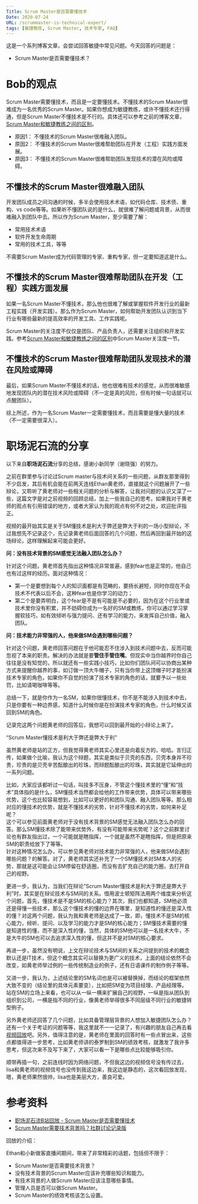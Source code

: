 ```yaml
---
Title: Scrum Master是否需要懂技术
Date: 2020-07-24
URL: /scrummaster-is-technical-expert/
tags: [敏捷教练, Scrum Master, 技术专家, FAQ]
---
```


这是一个系列博客文章，会尝试回答敏捷中常见问题。今天回答的问题是：

- Scrum Master是否需要懂技术？

# Bob的观点

Scrum Master需要懂技术，而且是一定要懂技术。不懂技术的Scrum Master很难成为一名优秀的Scrum Master。如果你想成为敏捷教练，或许不懂技术还行得通，但是Scrum Master不懂技术是不行的。具体还可以参考之前的博客文章，[Scrum Master和敏捷教练之间的区别](/agile-coach-scrum-master/)。

- 原因1： 不懂技术的Scrum Master很难融入团队。
- 原因2： 不懂技术的Scrum Master很难帮助团队在开发（工程）实践方面发展。
- 原因3： 不懂技术的Scrum Master很难帮助团队发现技术的潜在风险或障碍。

## 不懂技术的Scrum Master很难融入团队

开发团队成员之间沟通的时候，多半会使用技术术语，如代码仓库、技术债、重构、vs code等等。如果听不懂团队说的是什么，就很难了解问题或背景，从而很难融入到团队中去。所以作为Scrum Master，至少需要了解：

- 常用技术术语
- 软件开发生命周期
- 常用的技术工具，等等

不需要Scrum Master成为代码管理的专家、重构专家，但一定要知道这是什么。

## 不懂技术的Scrum Master很难帮助团队在开发（工程）实践方面发展

如果一名Scrum Master不懂技术，那么他也很难了解或掌握软件开发行业的最新工程实践（开发实践）。那么作为Scrum Master，如何帮助开发团队认识到当下行业有哪些最新的提高效率的开发工具、工作实践呢。

Scrum Master的关注度不仅仅是团队、产品负责人，还需要关注组织和开发实践。参考[Scrum Master和敏捷教练之间的区别](/agile-coach-scrum-master/)中Scrum Master关注度一节。

## 不懂技术的Scrum Master很难帮助团队发现技术的潜在风险或障碍

最后，如果Scrum Master不懂技术的话，他也很难有技术的感觉，从而很难敏感地发现团队内的潜在技术风险或障碍（不一定是真的风险，但有时候一句话就可以点醒团队）。

综上所述，作为一名Scrum Master一定需要懂技术，而且需要是懂大量的技术（不一定需要很深入）。

# 职场泥石流的分享

以下来自**职场泥石流**分享的总结，感谢小新同学（谢晓强）的努力。

之前在群里参与讨论过Scrum master与技术间关系的一些问题，从群友那里得到不少启发，其后有机会能在前两天连线Ethan黄老师，直接就这个问题展开了一些辩论，又聆听了黄老师对一些相关问题的分析与解答，让我对问题的认识又深了一些，这篇文字是对之前视频的回顾总结，加上一些我自己的思考。如果我对于黄老师的观点有引用错误的地方，或者大家认为我的观点有何不对之处，欢迎批评指正。

视频的最开始其实是关于SM懂技术是利大于弊还是弊大于利的一场小型辩论，不过我想先不记录这个，先记录黄老师后面回答的几个问题，然后再回到最开始的这场辩论，这样理解起来可能会更好。

**问：没有技术背景的SM感觉无法融入团队怎么办？**

针对这个问题，黄老师首先指出这种情况非常普遍，感到fear也是正常的，他自己也有过这样的经历。面对这种情况：

- 第一个是要想到每个人的知识面都是有范畴的，要扬长避短，同时你现在不会技术不代表以后不会，这种fear也是你学习的动力；
- 第二个是要弄明白，这个fear是不是有可能是不必要的，因为在这个行业里或技术里你没有积累，并不妨碍你成为一名好的SM或教练，你可以通过学习掌握软技巧，如有效倾听与强力提问、还有学习的能力，来发挥自己价值，融入团队。

**问：技术能力非常强的人，他来做SM会遇到哪些问题？**

针对这个问题，黄老师回答问题在于他可能忍不住涉入到技术问题中去，反而可能忽视了本来的职责。解决的办法就是要**管住手管住嘴**。但现实中当你越界时你自己往往是没有知觉的，所以就还有一些实践小技巧，比如你们团队间可以协商出某种方式来提醒你越界的事，如订做一顶大牛帽子，只有当你带上这顶帽子时才能扮演技术专家的角色，如果你不自觉的扮演了技术专家的角色的话，就要予以一些处罚，比如请喝咖啡等等。

总结一下，就是你作为一名SM，如果你很懂技术，你不是不能涉入到技术中去，只是你要有一种边界感，知道什么时候你是在扮演技术专家的角色，什么时候又该回到SM的角色。

记录完这两个问题黄老师的回答后，我想可以回到最开始的小辩论上来了。

“Scrum Master懂技术是利大于弊还是弊大于利”

虽然黄老师是站的正方，但我觉得黄老师其实心里还是向着反方的，哈哈。言归正传，如果做个比喻，我认为这个辩题，其实是类似于贝壳的东西，贝壳本身并不珍贵，珍贵的是贝壳辛苦酝酿出的珍珠，而辩题酝酿出的珍珠，其实就是它延伸出的一系列问题。

比如，大家应该都听过一句话，叫技多不压身，不管这个懂技术里的“懂”和“技术”具体指的是什么，SM懂技术当然都会给他的工作带来优势，具体可以带来哪些优势，这个也比较容易想到，比如可以更好的和团队沟通、融入团队等等。那么相对应的懂技术的优势，就是不懂技术的劣势，针对不懂技术的劣势，如何来补足呢？  
这个可以参见前面黄老师对于没有技术背景的SM感觉无法融入团队怎么办的回答。那么SM懂技术除了能带来优势外，有没有可能带来劣势呢？这个之前群里讨论也有群友指出过，一个可能就是瞎指挥，一个就是虽然不是瞎指挥，但是把原来SM的职责给放下了等等。  
针对这种情况怎么办，可以参见黄老师对技术能力非常强的人，他来做SM会遇到哪些问题？的解答。对了，黄老师其实还补充了一个SM懂技术对SM本人的劣势，那就是这可能会让SM停留在舒适圈，而没有去扩充自己的能力圈，去打开自己的视野。

更进一步，我认为，当我们在辩论“Scrum Master懂技术是利大于弊还是弊大于利”时，其实是在辩论技术与SM间的关系。借用波士顿矩阵法用两个维度来分析这个问题，首先，懂技术是不是SM的核心能力？其次，我们也都知道，SM他必须还是得懂一些技术，那么这个懂技术的懂的边界在哪里，是知道性的懂还是深入性的懂？对这两个问题，我认为我和黄老师是达成了一致，即，懂技术不是SM的核心能力，倾听、提问、以及学习的能力才是SM的核心能力；SM懂技术需要的懂是知道性的懂，而不是深入性的懂，当然，具体的SM他可以是一名技术大牛，不是大牛的SM也可以去追求深入性的懂，但这并不是对SM的核心要求。

再进一步，虽然没有明说，上文在辩论技术与SM间的关系之间提到的技术的概念默认还是IT技术，但这个概念其实可以替换为更广义的技术，上面的结论依然不会改变，如黄老师举过例的一些传统制造业的例子，还有日语课件的制作例子等等。

又进一步，我认为，上述结论里的SM名词也是可以被替换掉，而结论的框架依然大致不变的（结论里的具体元素要变），比如把SM变为项目经理、产品经理等。站在SM的立场上来看，也可以从一纵一横来扩展自己的视野，一纵是指从团队到组织到公司，一横是指不同的行业，像黄老师举得很多不同层级不同行业的敏捷转型例子。

另外黄老师还回答了几个问题，比如具备管理层背景的人想加入敏捷团队怎么办？还有一个关于考证的问题等等，我这里就不一一记录了，有兴趣的朋友自己再去看[视频回放](https://www.bilibili.com/video/BV1kf4y1R7XB/)吧。另外，值得注意的是，黄老师在里面的回答时有一些点冒出来，这些点都值得进一步思考，比如黄老师讲的泰罗制到SM的绩效考核，就激发了我许多思考，但这次来不及写下来了，大家可以看一下是哪些点比较能够吸引你。

顺带再插一句，之前连线时因为网络问题，不但我这边的视频信号没有传过去，lisa和黄老师的视频信号也没传到我这边来，我这边是静态的，这次看回放发现，嗯，黄老师果然很帅，lisa也是美丽大方，善良可爱。

# 参考资料

- [职场泥石流B站回放 - Scrum Master是否需要懂技术](https://www.bilibili.com/video/BV1kf4y1R7XB/)
- [Scrum Master需要技术背景吗？社群讨论记录版](https://bbs.huaweicloud.com/blogs/184505)

回放的介绍： 

Ethan和小新做客直播间期间，带来了非常精彩的话题，包括但不限于：
- Scrum Master是否需要技术背景？
- 没有技术背景的Scrum Master应该补充哪些知识和能力。
- 有技术背景的人做Scrum Master应该注意哪些事情。
- 管理人员是否可以做Scrum Master。
- Scrum Master的绩效考核该怎么设置。

